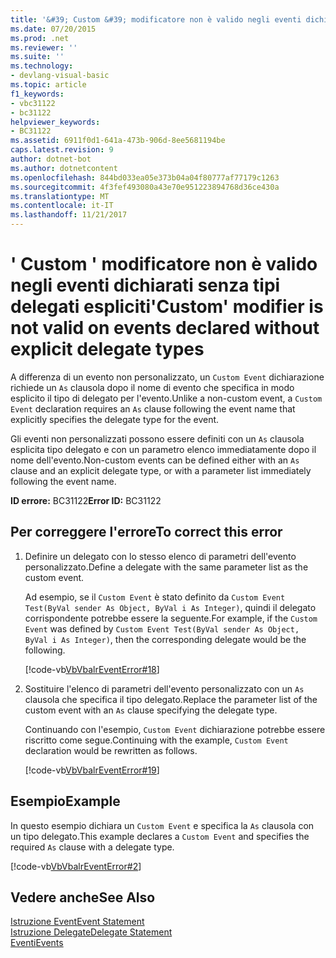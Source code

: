 ```yaml
---
title: '&#39; Custom &#39; modificatore non è valido negli eventi dichiarati senza tipi delegati espliciti'
ms.date: 07/20/2015
ms.prod: .net
ms.reviewer: ''
ms.suite: ''
ms.technology:
- devlang-visual-basic
ms.topic: article
f1_keywords:
- vbc31122
- bc31122
helpviewer_keywords:
- BC31122
ms.assetid: 6911f0d1-641a-473b-906d-8ee5681194be
caps.latest.revision: 9
author: dotnet-bot
ms.author: dotnetcontent
ms.openlocfilehash: 844bd033ea05e373b04a04f80777af77179c1263
ms.sourcegitcommit: 4f3fef493080a43e70e951223894768d36ce430a
ms.translationtype: MT
ms.contentlocale: it-IT
ms.lasthandoff: 11/21/2017
---
```

# <a name="39custom39-modifier-is-not-valid-on-events-declared-without-explicit-delegate-types"></a><span data-ttu-id="7bc41-102">&#39; Custom &#39; modificatore non è valido negli eventi dichiarati senza tipi delegati espliciti</span><span class="sxs-lookup"><span data-stu-id="7bc41-102">&#39;Custom&#39; modifier is not valid on events declared without explicit delegate types</span></span>
<span data-ttu-id="7bc41-103">A differenza di un evento non personalizzato, un `Custom Event` dichiarazione richiede un `As` clausola dopo il nome di evento che specifica in modo esplicito il tipo di delegato per l'evento.</span><span class="sxs-lookup"><span data-stu-id="7bc41-103">Unlike a non-custom event, a `Custom Event` declaration requires an `As` clause following the event name that explicitly specifies the delegate type for the event.</span></span>  
  
 <span data-ttu-id="7bc41-104">Gli eventi non personalizzati possono essere definiti con un `As` clausola esplicita tipo delegato e con un parametro elenco immediatamente dopo il nome dell'evento.</span><span class="sxs-lookup"><span data-stu-id="7bc41-104">Non-custom events can be defined either with an `As` clause and an explicit delegate type, or with a parameter list immediately following the event name.</span></span>  
  
 <span data-ttu-id="7bc41-105">**ID errore:** BC31122</span><span class="sxs-lookup"><span data-stu-id="7bc41-105">**Error ID:** BC31122</span></span>  
  
## <a name="to-correct-this-error"></a><span data-ttu-id="7bc41-106">Per correggere l'errore</span><span class="sxs-lookup"><span data-stu-id="7bc41-106">To correct this error</span></span>  
  
1.  <span data-ttu-id="7bc41-107">Definire un delegato con lo stesso elenco di parametri dell'evento personalizzato.</span><span class="sxs-lookup"><span data-stu-id="7bc41-107">Define a delegate with the same parameter list as the custom event.</span></span>  
  
     <span data-ttu-id="7bc41-108">Ad esempio, se il `Custom Event` è stato definito da `Custom Event Test(ByVal sender As Object, ByVal i As Integer)`, quindi il delegato corrispondente potrebbe essere la seguente.</span><span class="sxs-lookup"><span data-stu-id="7bc41-108">For example, if the `Custom Event` was defined by `Custom Event Test(ByVal sender As Object, ByVal i As Integer)`, then the corresponding delegate would be the following.</span></span>  
  
     [!code-vb[VbVbalrEventError#18](../../../visual-basic/language-reference/error-messages/codesnippet/VisualBasic/custom-modifier-is-not-valid-on-events-declared-without-explicit-delegate-types_1.vb)]  
  
2.  <span data-ttu-id="7bc41-109">Sostituire l'elenco di parametri dell'evento personalizzato con un `As` clausola che specifica il tipo delegato.</span><span class="sxs-lookup"><span data-stu-id="7bc41-109">Replace the parameter list of the custom event with an `As` clause specifying the delegate type.</span></span>  
  
     <span data-ttu-id="7bc41-110">Continuando con l'esempio, `Custom Event` dichiarazione potrebbe essere riscritto come segue.</span><span class="sxs-lookup"><span data-stu-id="7bc41-110">Continuing with the example, `Custom Event` declaration would be rewritten as follows.</span></span>  
  
     [!code-vb[VbVbalrEventError#19](../../../visual-basic/language-reference/error-messages/codesnippet/VisualBasic/custom-modifier-is-not-valid-on-events-declared-without-explicit-delegate-types_2.vb)]  
  
## <a name="example"></a><span data-ttu-id="7bc41-111">Esempio</span><span class="sxs-lookup"><span data-stu-id="7bc41-111">Example</span></span>  
 <span data-ttu-id="7bc41-112">In questo esempio dichiara un `Custom Event` e specifica la `As` clausola con un tipo delegato.</span><span class="sxs-lookup"><span data-stu-id="7bc41-112">This example declares a `Custom Event` and specifies the required `As` clause with a delegate type.</span></span>  
  
 [!code-vb[VbVbalrEventError#2](../../../visual-basic/language-reference/error-messages/codesnippet/VisualBasic/custom-modifier-is-not-valid-on-events-declared-without-explicit-delegate-types_3.vb)]  
  
## <a name="see-also"></a><span data-ttu-id="7bc41-113">Vedere anche</span><span class="sxs-lookup"><span data-stu-id="7bc41-113">See Also</span></span>  
 [<span data-ttu-id="7bc41-114">Istruzione Event</span><span class="sxs-lookup"><span data-stu-id="7bc41-114">Event Statement</span></span>](../../../visual-basic/language-reference/statements/event-statement.md)  
 [<span data-ttu-id="7bc41-115">Istruzione Delegate</span><span class="sxs-lookup"><span data-stu-id="7bc41-115">Delegate Statement</span></span>](../../../visual-basic/language-reference/statements/delegate-statement.md)  
 [<span data-ttu-id="7bc41-116">Eventi</span><span class="sxs-lookup"><span data-stu-id="7bc41-116">Events</span></span>](../../../visual-basic/programming-guide/language-features/events/index.md)
